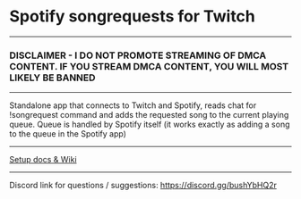 # Spotify songrequests for Twitch
---------
### DISCLAIMER - I DO NOT PROMOTE STREAMING OF DMCA CONTENT. IF YOU STREAM DMCA CONTENT, YOU WILL MOST LIKELY BE BANNED
--------

Standalone app that connects to Twitch and Spotify, reads chat for !songrequest command and adds the requested song to the current playing queue. Queue is handled by Spotify itself (it works exactly as adding a song to the queue in the Spotify app)

--------
[Setup docs & Wiki](https://github.com/KumoKairo/Spotify-Twitch-Song-Requests/wiki)

--------
Discord link for questions / suggestions: https://discord.gg/bushYbHQ2r
